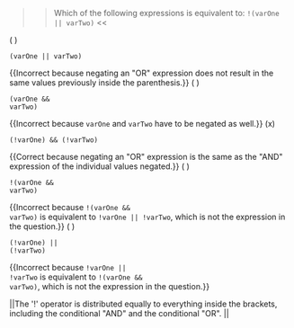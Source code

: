 >>Which of the following expressions is equivalent to:
<code>!(varOne &#124;&#124; varTwo)</code> <<

( ) <pre><code>(varOne || varTwo)</code></pre> {{Incorrect because negating an "OR" expression does not result in the same values previously inside the parenthesis.}}
( ) <pre><code>(varOne &amp;&amp; varTwo)</code></pre> {{Incorrect because <code>varOne</code> and <code>varTwo</code> have to be negated as well.}}
(x) <pre><code>(!varOne) &amp;&amp; (!varTwo)</code></pre> {{Correct because negating an "OR" expression is the same as the "AND" expression of the individual values negated.}}
( ) <pre><code>!(varOne &amp;&amp; varTwo)</code></pre> {{Incorrect because <code>!(varOne &#38;&#38; varTwo)</code> is equivalent to <code>!varOne || !varTwo</code>, which is not the expression in the question.}}
( ) <pre><code>(!varOne) || (!varTwo)</code></pre> {{Incorrect because <code>!varOne || !varTwo</code> is equivalent to <code>!(varOne &#38;&#38; varTwo)</code>, which is not the expression in the question.}}

||The '!' operator is distributed equally to everything inside the brackets, including the conditional "AND" and the conditional "OR". ||
